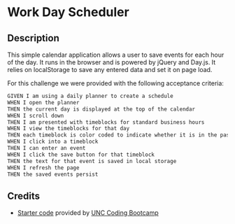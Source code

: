 # Work Day Scheduler

## Description

This simple calendar application allows a user to save events for each hour of the day. It runs in the browser and is powered
by jQuery and Day.js. It relies on localStorage to save any entered data and set it on page load.

For this challenge we were provided with the following acceptance criteria:

```md
GIVEN I am using a daily planner to create a schedule
WHEN I open the planner
THEN the current day is displayed at the top of the calendar
WHEN I scroll down
THEN I am presented with timeblocks for standard business hours
WHEN I view the timeblocks for that day
THEN each timeblock is color coded to indicate whether it is in the past, present, or future
WHEN I click into a timeblock
THEN I can enter an event
WHEN I click the save button for that timeblock
THEN the text for that event is saved in local storage
WHEN I refresh the page
THEN the saved events persist
```

## Credits

- [Starter code](https://github.com/coding-boot-camp/crispy-octo-meme) provided by [UNC Coding Bootcamp](https://bootcamp.unc.edu/coding/)
